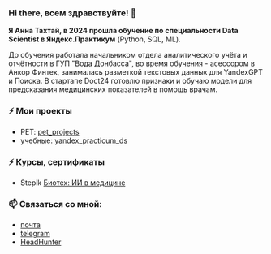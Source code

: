 ### Hi there, всем здравствуйте! 👋
**Я Анна Тахтай, в 2024 прошла обучение по специальности Data Scientist в Яндекс.Практикум** (Python, SQL, ML).

До обучения работала начальником отдела аналитического учёта и отчётности в ГУП "Вода Донбасса", во время обучения - асессором в Анкор Финтек, занималась разметкой текстовых данных для YandexGPT и Поиска. В стартапе Doct24 готовлю признаки и обучаю модели для предсказания медицинских показателей в помощь врачам.

### ⚡ Мои проекты 
- PET: [pet_projects](https://github.com/anet28/pet_projects)
- учебные: [yandex_practicum_ds](https://github.com/anet28/yandex_practicum_ds)

### ⚡ Курсы, сертификаты
- Stepik [Биотех: ИИ в медицине](https://stepik.org/cert/2435108)

### 📫 Связаться со мной:
- [почта](mailto:anettx28@yandex.ru)
- [telegram](https://t.me/Anet_tx)
- [HeadHunter](https://donetsk.hh.ru/resume/ff57f96dff0c64ab100039ed1f36394f617370)
